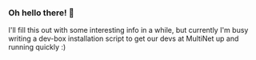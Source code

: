 ### Oh hello there! 👋

I'll fill this out with some interesting info in a while, but currently I'm busy writing a dev-box installation script to get our devs at MultiNet up and running quickly :)
<!--
**itssimple/itssimple** is a ✨ _special_ ✨ repository because its `README.md` (this file) appears on your GitHub profile.

Here are some ideas to get you started:

- 🔭 I’m currently working on ...
- 🌱 I’m currently learning ...
- 👯 I’m looking to collaborate on ...
- 🤔 I’m looking for help with ...

-->
